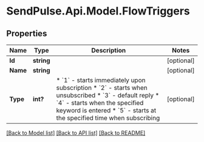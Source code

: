 # SendPulse.Api.Model.FlowTriggers
## Properties

Name | Type | Description | Notes
------------ | ------------- | ------------- | -------------
**Id** | **string** |  | [optional] 
**Name** | **string** |  | [optional] 
**Type** | **int?** |                      * &#x60;1&#x60; - starts immediately upon subscription                      * &#x60;2&#x60; - starts when unsubscribed                      * &#x60;3&#x60; - default reply                      * &#x60;4&#x60; - starts when the specified keyword is entered                      * &#x60;5&#x60; - starts at the specified time when subscribing                   | [optional] 

[[Back to Model list]](../README.md#documentation-for-models) [[Back to API list]](../README.md#documentation-for-api-endpoints) [[Back to README]](../README.md)

